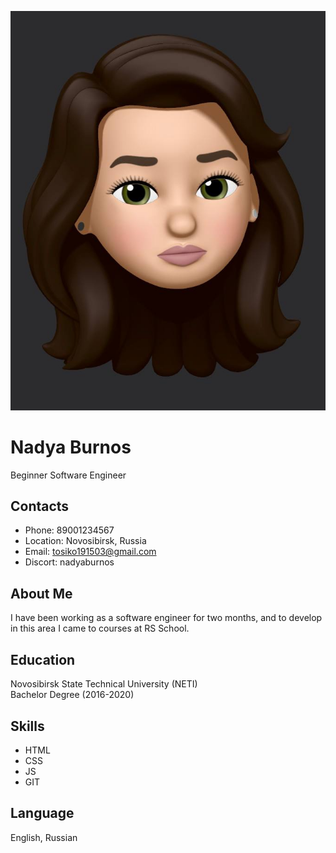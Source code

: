 ![Ava](/img/photo.jpg "Its Me")
# Nadya Burnos  
Beginner Software Engineer

## Contacts
* Phone: 89001234567
* Location: Novosibirsk, Russia
* Email: tosiko191503@gmail.com
* Discort: nadyaburnos

## About Me
I have been working as a software engineer for two months, and to develop in this area I came to courses at RS School.

## Education  
Novosibirsk State Technical University (NETI)  
Bachelor Degree (2016-2020)

## Skills
* HTML
* CSS
* JS
* GIT

## Language
English, Russian



